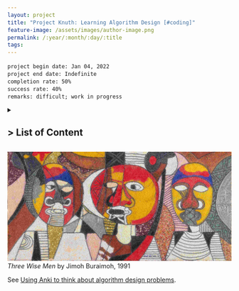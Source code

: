 ```yaml
---
layout: project
title: "Project Knuth: Learning Algorithm Design [#coding]"
feature-image: /assets/images/author-image.png
permalink: /:year/:month/:day/:title
tags: 
---
```


`project begin date: Jan 04, 2022`  
`project end date: Indefinite`  
`completion rate: 50%`  
`success rate: 40%`  
`remarks: difficult; work in progress`

<details>
  <summary><h2>> List of Content</h2></summary>
  <ol>
    <li><a href="">Intro</a></li>
      <ul style="margin-top:0; margin-bottom:0;">
        <li></li>
      </ul>
    <li><a href="">Philosophying</a></li>
  </ol>
</details>

![](/assets/images/three-wise-men.jpg)
_Three Wise Men_ by Jimoh Buraimoh, 1991


See [Using Anki to think about algorithm design problems]().
